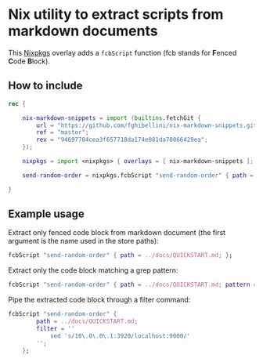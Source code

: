 
# Nix utility to extract scripts from markdown documents

This [Nixpkgs](https://nixos.org/nixpkgs/) overlay adds a `fcbScript` function (fcb stands for **F**enced **C**ode **B**lock).

## How to include

```nix
rec {

    nix-markdown-snippets = import (builtins.fetchGit {
        url = "https://github.com/fghibellini/nix-markdown-snippets.git";
        ref = "master";
        rev = "94697784cea3f657718da174e081da70066429ea";
    });

    nixpkgs = import <nixpkgs> { overlays = [ nix-markdown-snippets ]; };

    send-random-order = nixpkgs.fcbScript "send-random-order" { path = ./QUICKSTART.md; pattern = "curl"; };

}
```

## Example usage

Extract only fenced code block from markdown document (the first argument is the name used in the store paths):

```nix
fcbScript "send-random-order" { path = ../docs/QUICKSTART.md; };
```

Extract only the code block matching a grep pattern:

```nix
fcbScript "send-random-order" { path = ../docs/QUICKSTART.md; pattern = "curl.*-XPOST"; };
```

Pipe the extracted code block through a filter command:

```nix
fcbScript "send-random-order" {
        path = ../docs/QUICKSTART.md;
        filter = ''
            sed 's/10\.0\.0\.1:3920/localhost:9000/'
        '';
    };
```
